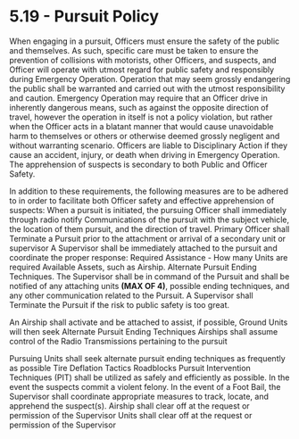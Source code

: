 # 5.19 - Pursuit Policy

When engaging in a pursuit, Officers must ensure the safety of the public and themselves. As such, specific  care must be taken to ensure the prevention of collisions with motorists, other Officers, and suspects, and Officer will operate with utmost regard for public safety and responsibly during Emergency Operation. Operation that may seem grossly endangering the public shall be warranted and carried out with the utmost responsibility and caution. Emergency Operation may require that an Officer drive in inherently dangerous means, such as against the opposite direction of travel, however the operation in itself is not a policy violation, but rather when the Officer acts in a blatant manner that would cause unavoidable harm to themselves or others or otherwise deemed grossly negligent and without warranting scenario. Officers are liable to Disciplinary Action if they cause an accident, injury, or death when driving in Emergency Operation. The apprehension of suspects is secondary to both Public and Officer Safety.

In addition to these requirements, the following measures are to be adhered to in order to facilitate both Officer safety and effective apprehension of suspects: When a pursuit is initiated, the pursuing Officer shall immediately through radio notify Communications of the pursuit with the subject vehicle, the location of them pursuit, and the direction of travel. Primary Officer shall Terminate a Pursuit prior to the attachment or arrival of a secondary unit or supervisor A Supervisor shall be immediately attached to the pursuit and coordinate the proper response: Required Assistance - How many Units are required Available Assets, such as Airship. Alternate Pursuit Ending Techniques. The Supervisor shall be in command of the Pursuit and shall be notified of any attaching units **(MAX OF 4)**, possible ending techniques, and any other communication related to the Pursuit. A Supervisor shall Terminate the Pursuit if the risk to public safety is too great.

An Airship shall activate and be attached to assist, if possible, Ground Units will then seek Alternate Pursuit Ending Techniques Airships shall assume control of the Radio Transmissions pertaining to the pursuit

Pursuing Units shall seek alternate pursuit ending techniques as frequently as possible Tire Deflation Tactics Roadblocks Pursuit Intervention Techniques (PIT) shall be utilized as safely and efficiently as possible. In the event the suspects commit a violent felony. In the event of a Foot Bail, the Supervisor shall coordinate appropriate measures to track, locate, and apprehend the suspect(s). Airship shall clear off at the request or permission of the Supervisor Units shall clear off at the request or permission of the Supervisor
